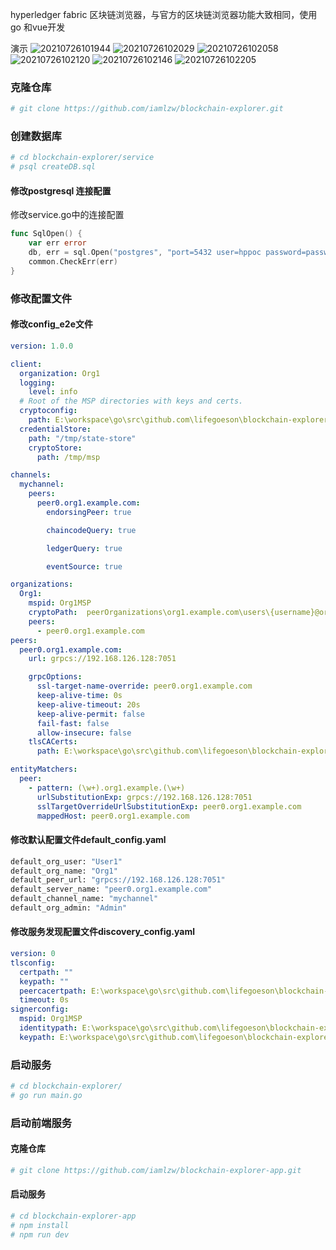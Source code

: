 hyperledger fabric 区块链浏览器，与官方的区块链浏览器功能大致相同，使用go 和vue开发

演示
![20210726101944](https://user-images.githubusercontent.com/27334218/127443097-15e4a3d1-7db7-4b71-925c-7c42df9a05dc.png)
![20210726102029](https://user-images.githubusercontent.com/27334218/127446089-dd077d31-fa28-4164-9a36-db8d9e1c85da.png)
![20210726102058](https://user-images.githubusercontent.com/27334218/127446143-4b8cf6f5-c87c-4a5b-8ecd-d367629d323d.png)
![20210726102120](https://user-images.githubusercontent.com/27334218/127446141-b8ad5ec1-17e3-40b6-872a-a03fbe8aea6a.png)
![20210726102146](https://user-images.githubusercontent.com/27334218/127446142-09174284-5fb6-4cb7-98a7-90953c19a416.png)
![20210726102205](https://user-images.githubusercontent.com/27334218/127446146-841e68fc-85bc-443e-9765-f067814ec711.png)

### 克隆仓库

```bash
# git clone https://github.com/iamlzw/blockchain-explorer.git
```

### 创建数据库

```bash
# cd blockchain-explorer/service
# psql createDB.sql
```

#### 修改postgresql 连接配置

修改service.go中的连接配置

```go
func SqlOpen() {
	var err error
	db, err = sql.Open("postgres", "port=5432 user=hppoc password=password dbname=fabricexplorer sslmode=disable")
	common.CheckErr(err)
}
```

### 修改配置文件

#### 修改config_e2e文件

```yaml
version: 1.0.0

client:
  organization: Org1
  logging:
    level: info
  # Root of the MSP directories with keys and certs.
  cryptoconfig:
    path: E:\workspace\go\src\github.com\lifegoeson\blockchain-explorer\crypto-config
  credentialStore:
    path: "/tmp/state-store"
    cryptoStore:
      path: /tmp/msp

channels:
  mychannel:
    peers:
      peer0.org1.example.com:
        endorsingPeer: true

        chaincodeQuery: true

        ledgerQuery: true

        eventSource: true

organizations:
  Org1:
    mspid: Org1MSP
    cryptoPath:  peerOrganizations\org1.example.com\users\{username}@org1.example.com\msp
    peers:
      - peer0.org1.example.com
peers:
  peer0.org1.example.com:
    url: grpcs://192.168.126.128:7051

    grpcOptions:
      ssl-target-name-override: peer0.org1.example.com
      keep-alive-time: 0s
      keep-alive-timeout: 20s
      keep-alive-permit: false
      fail-fast: false
      allow-insecure: false
    tlsCACerts:
      path: E:\workspace\go\src\github.com\lifegoeson\blockchain-explorer\crypto-config\peerOrganizations\org1.example.com\tlsca\tlsca.org1.example.com-cert.pem

entityMatchers:
  peer:
    - pattern: (\w+).org1.example.(\w+)
      urlSubstitutionExp: grpcs://192.168.126.128:7051
      sslTargetOverrideUrlSubstitutionExp: peer0.org1.example.com
      mappedHost: peer0.org1.example.com
```

#### 修改默认配置文件default_config.yaml

```bash
default_org_user: "User1"
default_org_name: "Org1"
default_peer_url: "grpcs://192.168.126.128:7051"
default_server_name: "peer0.org1.example.com"
default_channel_name: "mychannel"
default_org_admin: "Admin"
```

#### 修改服务发现配置文件discovery_config.yaml

```yaml
version: 0
tlsconfig:
  certpath: ""
  keypath: ""
  peercacertpath: E:\workspace\go\src\github.com\lifegoeson\blockchain-explorer\crypto-config/peerOrganizations/org1.example.com/users/User1@org1.example.com/tls/ca.crt
  timeout: 0s
signerconfig:
  mspid: Org1MSP
  identitypath: E:\workspace\go\src\github.com\lifegoeson\blockchain-explorer\crypto-config/peerOrganizations/org1.example.com/users/User1@org1.example.com/msp/signcerts/User1@org1.example.com-cert.pem
  keypath: E:\workspace\go\src\github.com\lifegoeson\blockchain-explorer\crypto-config/peerOrganizations/org1.example.com/users/User1@org1.example.com/msp/keystore/c5dad79b0eb8ca81ce0078d204d3cc6872e5d64d64789c097dd2e30b2231ca6a_sk
```

### 启动服务

```bash
# cd blockchain-explorer/
# go run main.go
```

### 启动前端服务

#### 克隆仓库

```bash
# git clone https://github.com/iamlzw/blockchain-explorer-app.git
```

#### 启动服务

```bash
# cd blockchain-explorer-app
# npm install
# npm run dev
```



